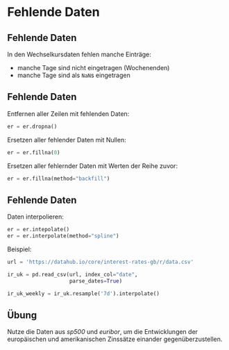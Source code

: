 # Fehlende Daten

## Fehlende Daten

In den Wechselkursdaten fehlen manche Einträge:

- manche Tage sind nicht eingetragen (Wochenenden)
- manche Tage sind als `NaN`s eingetragen

## Fehlende Daten

Entfernen aller Zeilen mit fehlenden Daten:

```py
er = er.dropna()
```

Ersetzen aller fehlender Daten mit Nullen:

```py
er = er.fillna(0)
```

Ersetzen aller fehlernder Daten mit Werten der Reihe zuvor:

```py
er = er.fillna(method="backfill")
```

## Fehlende Daten

Daten interpolieren:

```py
er = er.intepolate()
er = er.interpolate(method="spline")
```

Beispiel:

```py
url = 'https://datahub.io/core/interest-rates-gb/r/data.csv'

ir_uk = pd.read_csv(url, index_col="date",
                    parse_dates=True)

ir_uk_weekly = ir_uk.resample('7d').interpolate()
```

## Übung

Nutze die Daten aus _sp500_ und _euribor_, um die Entwicklungen der europäischen und amerikanischen Zinssätze einander gegenüberzustellen.
